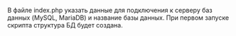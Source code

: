 В файле index.php указать данные для подключения к серверу баз данных 
(MySQL, MariaDB) и название базы данных. При первом запуске скрипта 
структура БД будет создана.

